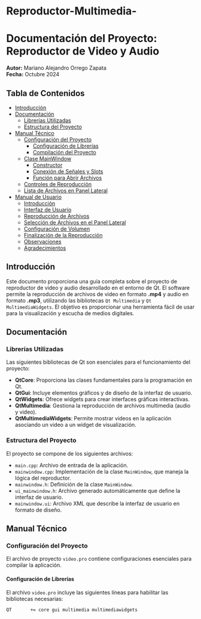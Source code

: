 # Reproductor-Multimedia-
# Documentación del Proyecto: Reproductor de Video y Audio

**Autor:** Mariano Alejandro Orrego Zapata  
**Fecha:** Octubre 2024

## Tabla de Contenidos

- [Introducción](#introducción)
- [Documentación](#documentación)
  - [Librerías Utilizadas](#librerías-utilizadas)
  - [Estructura del Proyecto](#estructura-del-proyecto)
- [Manual Técnico](#manual-técnico)
  - [Configuración del Proyecto](#configuración-del-proyecto)
    - [Configuración de Librerías](#configuración-de-librerías)
    - [Compilación del Proyecto](#compilación-del-proyecto)
  - [Clase MainWindow](#clase-mainwindow)
    - [Constructor](#constructor)
    - [Conexión de Señales y Slots](#conexión-de-señales-y-slots)
    - [Función para Abrir Archivos](#función-para-abrir-archivos)
  - [Controles de Reproducción](#controles-de-reproducción)
  - [Lista de Archivos en Panel Lateral](#lista-de-archivos-en-panel-lateral)
- [Manual de Usuario](#manual-de-usuario)
  - [Introducción](#introducción)
  - [Interfaz de Usuario](#interfaz-de-usuario)
  - [Reproducción de Archivos](#reproducción-de-archivos)
  - [Selección de Archivos en el Panel Lateral](#selección-de-archivos-en-el-panel-lateral)
  - [Configuración de Volumen](#configuración-de-volumen)
  - [Finalización de la Reproducción](#finalización-de-la-reproducción)
  - [Observaciones](#observaciones)
  - [Agradecimientos](#agradecimientos)

## Introducción

Este documento proporciona una guía completa sobre el proyecto de reproductor de video y audio desarrollado en el entorno de Qt. El software permite la reproducción de archivos de video en formato **.mp4** y audio en formato **.mp3**, utilizando las bibliotecas `Qt Multimedia` y `Qt MultimediaWidgets`. El objetivo es proporcionar una herramienta fácil de usar para la visualización y escucha de medios digitales.

## Documentación

### Librerías Utilizadas

Las siguientes bibliotecas de Qt son esenciales para el funcionamiento del proyecto:

- **QtCore**: Proporciona las clases fundamentales para la programación en Qt.
- **QtGui**: Incluye elementos gráficos y de diseño de la interfaz de usuario.
- **QtWidgets**: Ofrece widgets para crear interfaces gráficas interactivas.
- **QtMultimedia**: Gestiona la reproducción de archivos multimedia (audio y video).
- **QtMultimediaWidgets**: Permite mostrar videos en la aplicación asociando un video a un widget de visualización.

### Estructura del Proyecto

El proyecto se compone de los siguientes archivos:

- `main.cpp`: Archivo de entrada de la aplicación.
- `mainwindow.cpp`: Implementación de la clase `MainWindow`, que maneja la lógica del reproductor.
- `mainwindow.h`: Definición de la clase `MainWindow`.
- `ui_mainwindow.h`: Archivo generado automáticamente que define la interfaz de usuario.
- `mainwindow.ui`: Archivo XML que describe la interfaz de usuario en formato de diseño.

## Manual Técnico

### Configuración del Proyecto

El archivo de proyecto `video.pro` contiene configuraciones esenciales para compilar la aplicación.

#### Configuración de Librerías

El archivo `video.pro` incluye las siguientes líneas para habilitar las bibliotecas necesarias:

```sh
QT       += core gui multimedia multimediawidgets
